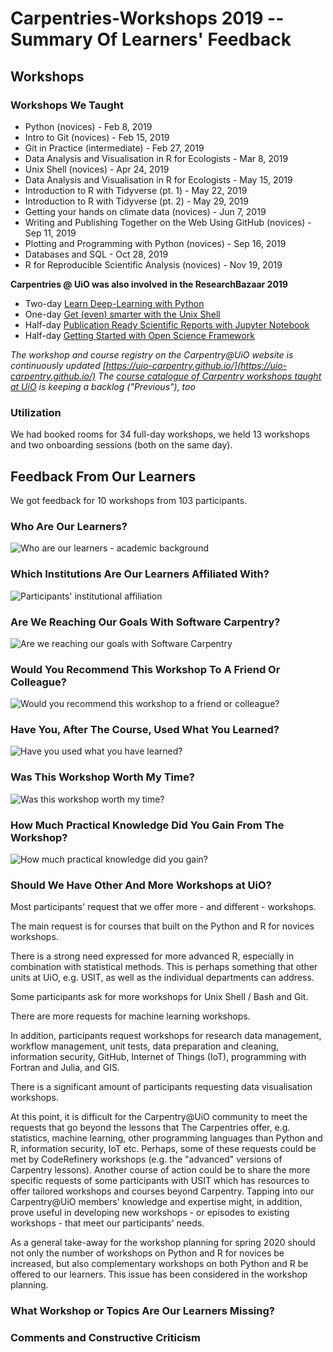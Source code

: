 # Carpentries-Workshops 2019 -- Summary Of Learners' Feedback

## Workshops

### Workshops We Taught

* Python (novices) - Feb 8, 2019
* Intro to Git (novices) - Feb 15, 2019
* Git in Practice (intermediate) - Feb 27, 2019
* Data Analysis and Visualisation in R for Ecologists - Mar 8, 2019
* Unix Shell (novices) - Apr 24, 2019
* Data Analysis and Visualisation in R for Ecologists - May 15, 2019
* Introduction to R with Tidyverse (pt. 1) - May 22, 2019
* Introduction to R with Tidyverse (pt. 2) - May 29, 2019
* Getting your hands on climate data (novices) - Jun 7, 2019
* Writing and Publishing Together on the Web Using GitHub (novices) - Sep 11, 2019
* Plotting and Programming with Python (novices) - Sep 16, 2019
* Databases and SQL - Oct 28, 2019
* R for Reproducible Scientific Analysis (novices) - Nov 19, 2019

**Carpentries @ UiO was also involved in the ResearchBazaar 2019**

-   Two-day  [Learn Deep-Learning with Python](https://www.ub.uio.no/english/courses-events/events/all-libraries/2019/research-bazaar/190109_DeepLearning.html)
-   One-day  [Get (even) smarter with the Unix Shell](https://www.ub.uio.no/english/courses-events/events/all-libraries/2019/research-bazaar/190109_UnixShell.html)
-   Half-day  [Publication Ready Scientific Reports with Jupyter Notebook](https://www.ub.uio.no/english/courses-events/events/all-libraries/2019/research-bazaar/190110_Jupyter.html)
-   Half-day  [Getting Started with Open Science Framework](https://www.ub.uio.no/english/courses-events/events/all-libraries/2019/research-bazaar/190110_OpenScienceFramework.html)

*The workshop and course registry on the Carpentry@UiO website is continuously updated [https://uio-carpentry.github.io/](https://uio-carpentry.github.io/)*
*The [course catalogue of Carpentry workshops taught at UiO](https://www.ub.uio.no/english/courses-events/courses/other/Carpentry/CarpentryWorkshops/) is keeping a backlog ("Previous"), too*

### Utilization

We had booked rooms for 34 full-day workshops, we held 13 workshops and two onboarding sessions (both on the same day).

## Feedback From Our Learners

We got feedback for 10 workshops from 103 participants.

### Who Are Our Learners?

![Who are our learners - academic background](images/uio-carpentry_eval_2019_chart_role.png)

### Which Institutions Are Our Learners Affiliated With?

![Participants' institutional affiliation](images/uio-carpentry_eval_2019_chart_institution.png)

### Are We Reaching Our Goals With Software Carpentry?

![Are we reaching our goals with Software Carpentry](images/uio-carpentry_eval_2019_chart_goals-reached.png)

### Would You Recommend This Workshop To A Friend Or Colleague?

![Would you recommend this workshop to a friend or colleague?](images/uio-carpentry_eval_2019_chart_recommendation.png)

### Have You, After The Course, Used What You Learned?

![Have you used what you have learned?](images/uio-carpentry_eval_2019_chart_used-it.png)

### Was This Workshop Worth My Time?

![Was this workshop worth my time?](images/uio-carpentry_eval_2019_chart_worth-it.png)

### How Much Practical Knowledge Did You Gain From The Workshop?

![How much practical knowledge did you gain?](images/uio-carpentry_eval_2019_chart_practical-knowledge.png)

### Should We Have Other And More Workshops at UiO?

Most participants' request that we offer more - and different - workshops.

The main request is for courses that built on the Python and R for novices workshops.

There is a strong need expressed for more advanced R, especially in combination with statistical methods. This is perhaps something that other units at UiO, e.g. USIT, as well as the individual departments can address.

Some participants ask for more workshops for Unix Shell / Bash and Git.

There are more requests for machine learning workshops.

In addition, participants request workshops for research data management, workflow management, unit tests, data preparation and cleaning, information security, GitHub, Internet of Things (IoT), programming with Fortran and Julia, and GIS.

There is a significant amount of participants requesting data visualisation workshops.

At this point, it is difficult for the Carpentry@UiO community to meet the requests that go beyond the lessons that The Carpentries offer, e.g. statistics, machine learning, other programming languages than Python and R, information security, IoT etc. Perhaps, some of these requests could be met by CodeRefinery workshops (e.g. the "advanced" versions of Carpentry lessons). Another course of action could be to share the more specific requests of some participants with USIT which has resources to offer tailored workshops and courses beyond Carpentry. Tapping into our Carpentry@UiO members' knowledge and expertise might, in addition, prove useful in developing new workshops - or episodes to existing workshops - that meet our participants' needs.

As a general take-away for the workshop planning for spring 2020 should not only the number of workshops on Python and R for novices be increased, but also complementary workshops on both Python and R be offered to our learners. This issue has been considered in the workshop planning.

### What Workshop or Topics Are Our Learners Missing?


### Comments and Constructive Criticism
